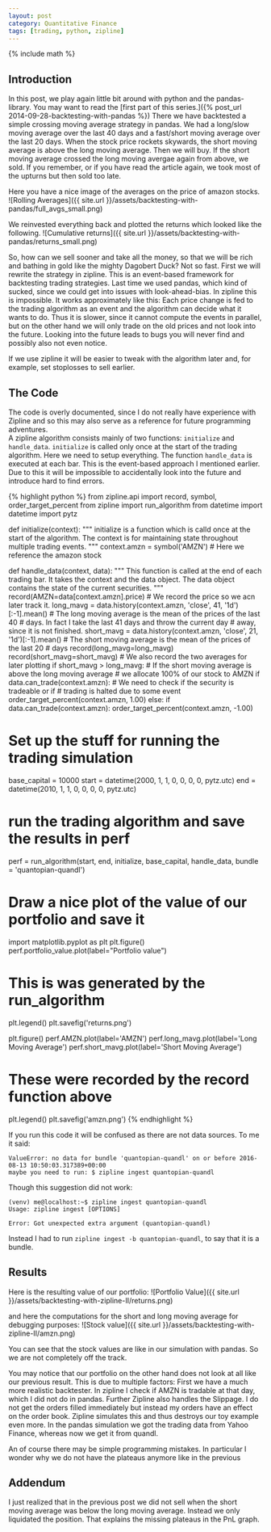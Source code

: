 ```yaml
---
layout: post
category: Quantitative Finance
tags: [trading, python, zipline]
---
```

{% include math %}

## Introduction
In this post, we play again little bit around with python and the
pandas-library.
You may want to read the [first part of this series.]({% post_url
2014-09-28-backtesting-with-pandas %})
There we have backtested a simple crossing moving average strategy in
pandas.
We had a long/slow moving average over the last 40 days and a
fast/short moving average over the last 20 days.
When the stock price rockets skywards, the short moving average is
above the long moving average.
Then we will buy.
If the short moving average crossed the long moving avergae again from
above, we sold.
If you remember, or if you have read the article again, we took
most of the upturns but then sold too late.

Here you have a nice image of the averages on the price of amazon
stocks.
![Rolling Averages]({{ site.url }}/assets/backtesting-with-pandas/full_avgs_small.png)

We reinvested everything back and plotted the returns which looked
like the following.
![Cumulative returns]({{ site.url }}/assets/backtesting-with-pandas/returns_small.png)

So, how can we sell sooner and take all the money, so that we will be
rich and bathing in gold like the mighty Dagobert Duck?
Not so fast. First we will rewrite the strategy in zipline. This is an
event-based framework for backtesting trading strategies.
Last time we used pandas, which kind of sucked, since we could get
into issues with look-ahead-bias.
In zipline this is impossible.
It works approximately like this: Each price change is fed to the
trading algorithm as an event and the algorithm can decide what it
wants to do.
Thus it is slower, since it cannot compute the events in parallel, but
on the other hand we will only trade on the old prices and not look
into the future.
Looking into the future leads to bugs you will never find and possibly
also not even notice.

If we use zipline it will be easier to tweak with the algorithm later
and, for example, set stoplosses to sell earlier.

## The Code
The code is overly documented, since I do not really have experience
with Zipline and so this may also serve as a reference for future
programming adventures.    
A zipline algorithm consists mainly of two functions: `initialize` and
`handle_data`. `initialize` is called only once at the start of the
trading algorithm. Here we need to setup everything. The function
`handle_data` is executed at each bar. This is the event-based
approach I mentioned earlier. Due to this it will be impossible to
accidentally look into the future and introduce hard to find errors.

{% highlight python %}
from zipline.api import record, symbol, order_target_percent
from zipline import run_algorithm
from datetime import datetime
import pytz

def initialize(context):
    """
    initialize is a function which is calld once at the start of the
    algorithm. The context is for maintaining state throughout
    multiple trading events.
    """
    context.amzn = symbol('AMZN')
    # Here we reference the amazon stock

def handle_data(context, data):
    """
    This function is called at the end of each trading bar.
    It takes the context and the data object.
    The data object contains the state of the current securities.
    """
    record(AMZN=data[context.amzn].price)
    # We record the price so we acn later track it.
    long_mavg = data.history(context.amzn, 'close', 41, '1d')[:-1].mean()
    # The long moving average is the mean of the prices of the last 40
    # days. In fact I take the last 41 days and throw the current day
    # away, since it is not finished.
    short_mavg = data.history(context.amzn, 'close', 21, '1d')[:-1].mean()
    # The short moving average is the mean of the prices of the last 20
    # days
    record(long_mavg=long_mavg)
    record(short_mavg=short_mavg)
    # We also record the two averages for later plotting
    if short_mavg > long_mavg:
        # If the short moving average is above the long moving average
        # we allocate 100% of our stock to AMZN
        if data.can_trade(context.amzn):
            # We need to check if the security is tradeable or if
            # trading is halted due to some event
            order_target_percent(context.amzn, 1.00)
    else:
        if data.can_trade(context.amzn):
            order_target_percent(context.amzn, -1.00)

# Set up the stuff for running the trading simulation
base_capital = 10000
start = datetime(2000, 1, 1, 0, 0, 0, 0, pytz.utc)
end = datetime(2010, 1, 1, 0, 0, 0, 0, pytz.utc)
# run the trading algorithm and save the results in perf
perf = run_algorithm(start, end, initialize, base_capital, handle_data,
        bundle = 'quantopian-quandl')

# Draw a nice plot of the value of our portfolio and save it
import matplotlib.pyplot as plt
plt.figure()
perf.portfolio_value.plot(label="Portfolio value")
# This is was generated by the run_algorithm
plt.legend()
plt.savefig('returns.png')

plt.figure()
perf.AMZN.plot(label='AMZN')
perf.long_mavg.plot(label='Long Moving Average')
perf.short_mavg.plot(label='Short Moving Average')
# These were recorded by the record function above
plt.legend()
plt.savefig('amzn.png')
{% endhighlight %}

If you run this code it will be confused as there are not data
sources. To me it said:

    ValueError: no data for bundle 'quantopian-quandl' on or before 2016-08-13 10:50:03.317389+00:00
    maybe you need to run: $ zipline ingest quantopian-quandl

Though this suggestion did not work:

    (venv) me@localhost:~$ zipline ingest quantopian-quandl
    Usage: zipline ingest [OPTIONS]
    
    Error: Got unexpected extra argument (quantopian-quandl)

Instead I had to run `zipline ingest -b quantopian-quandl`, to say
that it is a bundle.

## Results
Here is the resulting value of our portfolio:
![Portfolio Value]({{ site.url }}/assets/backtesting-with-zipline-II/returns.png)

and here the computations for the short and long moving average for
debugging purposes:
![Stock value]({{ site.url }}/assets/backtesting-with-zipline-II/amzn.png)

You can see that the stock values are like in our simulation with
pandas. So we are not completely off the track.

You may notice that our portfolio on the other hand does not look at
all like our previous result.
This is due to multiple factors:
First we have a much more realistic backtester. In zipline I check if
AMZN is tradable at that day, which I did not do in pandas. Further
Zipline also handles the Slippage. I do not get the orders filled
immediately but instead my orders have an effect on the order book.
Zipline simulates this and thus destroys our toy example even more.
In the pandas simulation we got the trading data from Yahoo Finance,
whereas now we get it from quandl.

An of course there may be simple programming mistakes. In particular I
wonder why we do not have the plateaus anymore like in the previous

## Addendum
I just realized that in the previous post we did not sell when the
short moving average was below the long moving average. Instead we
only liquidated the position. That explains the missing plateaus in
the PnL graph.
